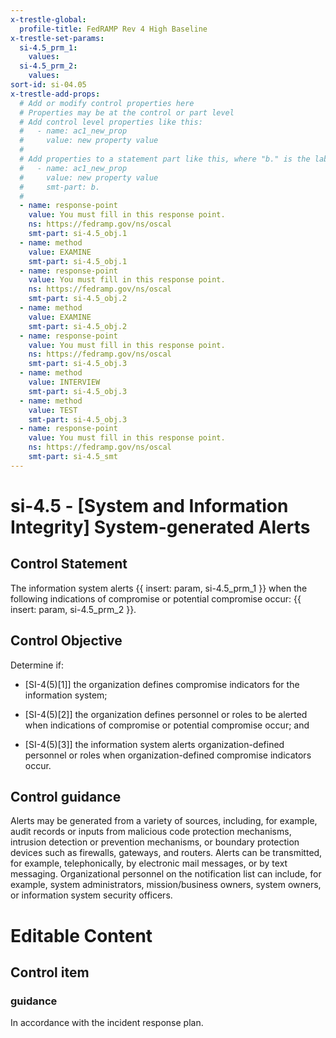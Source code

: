 ```yaml
---
x-trestle-global:
  profile-title: FedRAMP Rev 4 High Baseline
x-trestle-set-params:
  si-4.5_prm_1:
    values:
  si-4.5_prm_2:
    values:
sort-id: si-04.05
x-trestle-add-props:
  # Add or modify control properties here
  # Properties may be at the control or part level
  # Add control level properties like this:
  #   - name: ac1_new_prop
  #     value: new property value
  #
  # Add properties to a statement part like this, where "b." is the label of the target statement part
  #   - name: ac1_new_prop
  #     value: new property value
  #     smt-part: b.
  #
  - name: response-point
    value: You must fill in this response point.
    ns: https://fedramp.gov/ns/oscal
    smt-part: si-4.5_obj.1
  - name: method
    value: EXAMINE
    smt-part: si-4.5_obj.1
  - name: response-point
    value: You must fill in this response point.
    ns: https://fedramp.gov/ns/oscal
    smt-part: si-4.5_obj.2
  - name: method
    value: EXAMINE
    smt-part: si-4.5_obj.2
  - name: response-point
    value: You must fill in this response point.
    ns: https://fedramp.gov/ns/oscal
    smt-part: si-4.5_obj.3
  - name: method
    value: INTERVIEW
    smt-part: si-4.5_obj.3
  - name: method
    value: TEST
    smt-part: si-4.5_obj.3
  - name: response-point
    value: You must fill in this response point.
    ns: https://fedramp.gov/ns/oscal
    smt-part: si-4.5_smt
---
```


# si-4.5 - \[System and Information Integrity\] System-generated Alerts

## Control Statement

The information system alerts {{ insert: param, si-4.5_prm_1 }} when the following indications of compromise or potential compromise occur: {{ insert: param, si-4.5_prm_2 }}.

## Control Objective

Determine if:

- \[SI-4(5)[1]\] the organization defines compromise indicators for the information system;

- \[SI-4(5)[2]\] the organization defines personnel or roles to be alerted when indications of compromise or potential compromise occur; and

- \[SI-4(5)[3]\] the information system alerts organization-defined personnel or roles when organization-defined compromise indicators occur.

## Control guidance

Alerts may be generated from a variety of sources, including, for example, audit records or inputs from malicious code protection mechanisms, intrusion detection or prevention mechanisms, or boundary protection devices such as firewalls, gateways, and routers. Alerts can be transmitted, for example, telephonically, by electronic mail messages, or by text messaging. Organizational personnel on the notification list can include, for example, system administrators, mission/business owners, system owners, or information system security officers.

# Editable Content

<!-- Make additions and edits below -->
<!-- The above represents the contents of the control as received by the profile, prior to additions. -->
<!-- If the profile makes additions to the control, they will appear below. -->
<!-- The above markdown may not be edited but you may edit the content below, and/or introduce new additions to be made by the profile. -->
<!-- If there is a yaml header at the top, parameter values may be edited. Use --set-parameters to incorporate the changes during assembly. -->
<!-- The content here will then replace what is in the profile for this control, after running profile-assemble. -->
<!-- The added parts in the profile for this control are below.  You may edit them and/or add new ones. -->
<!-- Each addition must have a heading either of the form ## Control my_addition_name -->
<!-- or ## Part a. (where the a. refers to one of the control statement labels.) -->
<!-- "## Control" parts are new parts added after the statement part. -->
<!-- "## Part" parts are new parts added into the top-level statement part with that label. -->
<!-- Subparts may be added with nested hash levels of the form ### My Subpart Name -->
<!-- underneath the parent ## Control or ## Part being added -->
<!-- See https://ibm.github.io/compliance-trestle/tutorials/ssp_profile_catalog_authoring/ssp_profile_catalog_authoring for guidance. -->

## Control item

### guidance

In accordance with the incident response plan.
